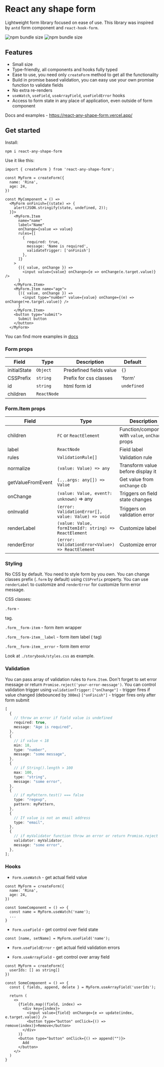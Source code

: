 # React any shape form

Lightweight form library focused on ease of use. This library was inspired by `antd` form component and `react-hook-form`. 

![npm bundle size](https://img.shields.io/bundlephobia/min/react-any-shape-form) ![npm bundle size](https://img.shields.io/bundlephobia/minzip/react-any-shape-form)

## Features

- Small size
- Type-friendly, all components and hooks fully typed
- Ease to use, you need only `createForm` method to get all the functionality
- Build in promise based validation, you can easy use your own promise function to validate fields
- No extra re-renders
- `useWatch`, `useField`, `useArrayField`, `useFieldError` hooks
- Access to form state in any place of application, even outside of form component

Docs and examples - https://react-any-shape-form.vercel.app/

## Get started

Install:

```bash
npm i react-any-shape-form
```

Use it like this:

```tsx
import { createForm } from 'react-any-shape-form';

const MyForm = createForm({
  name: 'Rina',
  age: 24,
})

const MyComponent = () => 
  <MyForm onFinish={(state) => {
    alert(JSON.stringify(state, undefined, 2));
  }}>
    <MyForm.Item
      name="name"
      label="Name"
      onChange={value => value}
      rules={[
        {
          required: true,
          message: 'Name is required',
          validateTrigger: ['onFinish']
        },
      ]}
    >
      {({ value, onChange }) =>
        <input value={value} onChange={e => onChange(e.target.value)} />
      }
    </MyForm.Item>
    <MyForm.Item name="age">
      {({ value, onChange }) =>
        <input type="number" value={value} onChange={(e) => onChange(+e.target.value)} />
      }
    </MyForm.Item>
    <button type="submit">
      Submit button
    </button>
  </MyForm>
```

You can find more examples in [docs](https://react-any-shape-form.vercel.app/?path=/docs/docs--docs)

### Form props


| Field        | Type        | Description             | Default     |
|--------------|-------------|-------------------------|-------------|
| initialState | `Object`    | Predefined fields value | `{}`        |
| CSSPrefix    | `string`    | Prefix for css classes  | 'form'      |
| id           | `string`    | html form id            | `undefined` |
| children     | `ReactNode` |                         |             |

### Form.Item props


| Field             | Type                                                  | Description                                       | Default |
|-------------------|-------------------------------------------------------|---------------------------------------------------|---------|
| children          | `FC` or `ReactElement`                                | Function/component with `value`, `onChange` props | `{}`    |
| label             | `ReactNode`                                           | Field label                                       |         |
| rules             | `ValidationRule[]`                                    | Validation rule                                   |         |
| normalize         | `(value: Value) => any`                               | Transform value before display it                 |         |
| getValueFromEvent | `(...args: any[]) => Value`                           | Get value from `onChange` cb                      |         |
| onChange          | `(value: Value, event?: unknown)` => any              | Triggers on field state changes                   |         |
| onInvalid         | `(error: ValidationError[], value: Value) => void`    | Triggers on validation error                      |         |
| renderLabel       | `(value: Value, formItemId?: string) => ReactElement` | Customize label                                   |         |
| renderError       | `(error: ValidationError<Value>) => ReactElement`     | Customize error                                   |         |

### Styling

No CSS by default. You need to style form by you own.
You can change classes prefix (`.form` by default) using `CSSPrefix` property.
You can use `renderLabel` to customize <label> and `renderError` for customize form error message.

CSS classes:

`.form` - <form> tag.

`.form__form-item` - form item wrapper

`.form__form-item__label` - form item label (<label> tag)

`.form__form-item__error` - form item error

Look at `./storybook/styles.css` as example.

### Validation

You can pass array of validation rules to `Form.Item`.
Don't forget to set error message or return `Promise.reject('your-error-message')`.
You can control validation trigger using `validationTrigger`:
`["onChange"]` - trigger fires if value changed (debounced by `300ms`)
`["onFinish"]` - trigger fires only after form submit

```ts
[
  {
    // throw an error if field value is undefined
    required: true,
    message: "Age is required",
  },
  {
    // if value < 18
    min: 18,
    type: "number",
    message: "some message",
  },
  {
    // if String().length > 100
    max: 100,
    type: "string",
    message: "some error",
  },
  {
    // if myPattern.test() === false
    type: "regexp",
    pattern: myPattern,
  },
  {
    // If value is not an email address
    type: "email",
  },
  {
    // if myValidator function throw an error or return Promise.reject
    validator: myValidator,
    message: "some error",
  },
];
```

### Hooks

- `Form.useWatch` - get actual field value

```tsx
const MyForm = createForm({
  name: 'Rina',
  age: 24,
})

const SomeComponent = () => {
  const name = MyForm.useWatch('name');
  ...
}

```

- `Form.useField` - get control over field state

```tsx
const [name, setName] = MyForm.useField('name');
```

- `Form.useFieldError` - get actual field validation errors

- `Form.useArrayField` - get control over array field

```tsx
const MyForm = createForm({
  userIds: [] as string[]
})

const SomeComponent = () => {
  const { fields, append, delete } = MyForm.useArrayField('userIds');
  
  return (
    <>
      {fields.map((field, index) =>
        <div key={index}>
          <input value={field} onChange={e => update(index, e.target.value)} />
          <button type="button" onClick={() => remove(index)}>Remove</button>
        </div>
      )}
      <button type="button" onClick={() => append("")}>
        Add
      </button>
    </>
  )
}

```
